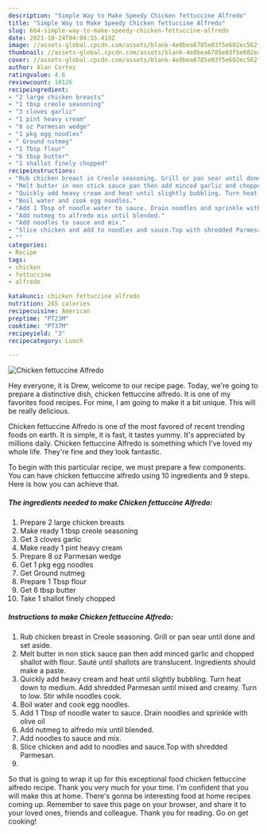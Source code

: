 ```yaml
---
description: "Simple Way to Make Speedy Chicken fettuccine Alfredo"
title: "Simple Way to Make Speedy Chicken fettuccine Alfredo"
slug: 664-simple-way-to-make-speedy-chicken-fettuccine-alfredo
date: 2021-10-24T04:04:55.419Z
image: //assets-global.cpcdn.com/assets/blank-4e0bea6785e03f5e602ec562f230caae08da540cada707380b4fe1bbebba43da.png
thumbnail: //assets-global.cpcdn.com/assets/blank-4e0bea6785e03f5e602ec562f230caae08da540cada707380b4fe1bbebba43da.png
cover: //assets-global.cpcdn.com/assets/blank-4e0bea6785e03f5e602ec562f230caae08da540cada707380b4fe1bbebba43da.png
author: Alan Cortez
ratingvalue: 4.6
reviewcount: 10126
recipeingredient:
- "2 large chicken breasts"
- "1 tbsp creole seasoning"
- "3 cloves garlic"
- "1 pint heavy cream"
- "8 oz Parmesan wedge"
- "1 pkg egg noodles"
- " Ground nutmeg"
- "1 Tbsp flour"
- "6 tbsp butter"
- "1 shallot finely chopped"
recipeinstructions:
- "Rub chicken breast in Creole seasoning. Grill or pan sear until done and set aside."
- "Melt butter in non stick sauce pan then add minced garlic and chopped shallot with flour. Sauté until shallots are translucent. Ingredients should make a paste."
- "Quickly add heavy cream and heat until slightly bubbling. Turn heat down to medium. Add shredded Parmesan until mixed and creamy. Turn to low. Stir while noodles cook."
- "Boil water and cook egg noodles."
- "Add 1 Tbsp of noodle water to sauce. Drain noodles and sprinkle with olive oil"
- "Add nutmeg to alfredo mix until blended."
- "Add noodles to sauce and mix."
- "Slice chicken and add to noodles and sauce.Top with shredded Parmesan."
- ""
categories:
- Recipe
tags:
- chicken
- fettuccine
- alfredo

katakunci: chicken fettuccine alfredo 
nutrition: 265 calories
recipecuisine: American
preptime: "PT23M"
cooktime: "PT37M"
recipeyield: "3"
recipecategory: Lunch

---
```



![Chicken fettuccine Alfredo](//assets-global.cpcdn.com/assets/blank-4e0bea6785e03f5e602ec562f230caae08da540cada707380b4fe1bbebba43da.png)

Hey everyone, it is Drew, welcome to our recipe page. Today, we're going to prepare a distinctive dish, chicken fettuccine alfredo. It is one of my favorites food recipes. For mine, I am going to make it a bit unique. This will be really delicious.



Chicken fettuccine Alfredo is one of the most favored of recent trending foods on earth. It is simple, it is fast, it tastes yummy. It's appreciated by millions daily. Chicken fettuccine Alfredo is something which I've loved my whole life. They're fine and they look fantastic.


To begin with this particular recipe, we must prepare a few components. You can have chicken fettuccine alfredo using 10 ingredients and 9 steps. Here is how you can achieve that.

<!--inarticleads1-->

##### The ingredients needed to make Chicken fettuccine Alfredo:

1. Prepare 2 large chicken breasts
1. Make ready 1 tbsp creole seasoning
1. Get 3 cloves garlic
1. Make ready 1 pint heavy cream
1. Prepare 8 oz Parmesan wedge
1. Get 1 pkg egg noodles
1. Get  Ground nutmeg
1. Prepare 1 Tbsp flour
1. Get 6 tbsp butter
1. Take 1 shallot finely chopped




<!--inarticleads2-->

##### Instructions to make Chicken fettuccine Alfredo:

1. Rub chicken breast in Creole seasoning. Grill or pan sear until done and set aside.
1. Melt butter in non stick sauce pan then add minced garlic and chopped shallot with flour. Sauté until shallots are translucent. Ingredients should make a paste.
1. Quickly add heavy cream and heat until slightly bubbling. Turn heat down to medium. Add shredded Parmesan until mixed and creamy. Turn to low. Stir while noodles cook.
1. Boil water and cook egg noodles.
1. Add 1 Tbsp of noodle water to sauce. Drain noodles and sprinkle with olive oil
1. Add nutmeg to alfredo mix until blended.
1. Add noodles to sauce and mix.
1. Slice chicken and add to noodles and sauce.Top with shredded Parmesan.
1. 




So that is going to wrap it up for this exceptional food chicken fettuccine alfredo recipe. Thank you very much for your time. I'm confident that you will make this at home. There's gonna be interesting food at home recipes coming up. Remember to save this page on your browser, and share it to your loved ones, friends and colleague. Thank you for reading. Go on get cooking!
